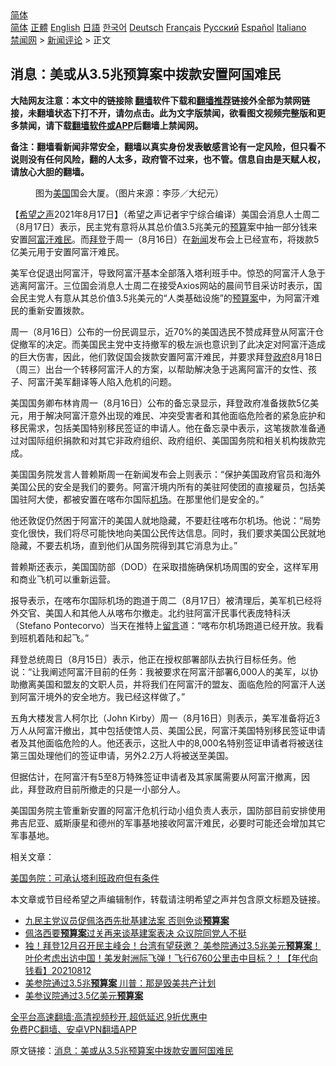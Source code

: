  <!-- 面包屑导航 --> <div class="breadcrumb"><!-- GTranslate: https://gtranslate.io/ -->  <div class="switcher notranslate">  <div class="selected">  <a href="#" onclick="return false;"> 简体</a>  </div>  <div class="option">  <a href="https://www.bannedbook.org" onclick="doGTranslate('zh-CN|zh-CN');jQuery('div.switcher div.selected a').html(jQuery(this).html());return false;" title="简体中文" class="nturl selected"> 简体</a>  <a href="https://www.bannedbook.org/zh-tw/" onclick="doGTranslate('zh-CN|zh-TW');jQuery('div.switcher div.selected a').html(jQuery(this).html());return false;" title="繁體中文" class="nturl"> 正體</a>  <a href="https://www.bannedbook.org/en/" onclick="doGTranslate('zh-CN|en');jQuery('div.switcher div.selected a').html(jQuery(this).html());return false;" title="English" class="nturl"> English</a>  <a href="https://www.bannedbook.org/ja/" onclick="doGTranslate('zh-CN|ja');jQuery('div.switcher div.selected a').html(jQuery(this).html());return false;" title="日本語" class="nturl"> 日語</a>  <a href="https://www.bannedbook.org/ko/" onclick="doGTranslate('zh-CN|ko');jQuery('div.switcher div.selected a').html(jQuery(this).html());return false;" title="한국어" class="nturl"> 한국어</a>  <a href="https://www.bannedbook.org/de/" onclick="doGTranslate('zh-CN|de');jQuery('div.switcher div.selected a').html(jQuery(this).html());return false;" title="Deutsch" class="nturl"> Deutsch</a>  <a href="https://www.bannedbook.org/fr/" onclick="doGTranslate('zh-CN|fr');jQuery('div.switcher div.selected a').html(jQuery(this).html());return false;" title="Français" class="nturl"> Français</a>  <a href="https://www.bannedbook.org/ru/" onclick="doGTranslate('zh-CN|ru');jQuery('div.switcher div.selected a').html(jQuery(this).html());return false;" title="Русский" class="nturl"> Русский</a>  <a href="https://www.bannedbook.org/es/" onclick="doGTranslate('zh-CN|es');jQuery('div.switcher div.selected a').html(jQuery(this).html());return false;" title="Español" class="nturl"> Español</a>  <a href="https://www.bannedbook.org/it/" onclick="doGTranslate('zh-CN|it');jQuery('div.switcher div.selected a').html(jQuery(this).html());return false;" title="Italiano" class="nturl"> Italiano</a>  </div>  </div>      <div class='breadcrumb-sub'><!-- Breadcrumb NavXT 6.3.0 --> <a href="https://www.bannedbook.org/" class="home">禁闻网</a> &gt; <a href="https://www.bannedbook.org/bnews/comments/" class="category">新闻评论</a> &gt; 正文</div></div><h2>消息：美或从3.5兆预算案中拨款安置阿国难民</h2> <p class="notice"><b>大陆网友注意：本文中的链接除 <a href="https://github.com/bannedbook/fanqiang" >翻墙</a>软件下载和<a href="https://github.com/killgcd/justmysocks/blob/master/README.md">翻墙推荐</a>链接外全部为禁网链接，未翻墙状态下打不开，请勿点击。此为文字版禁闻，欲看图文视频完整版和更多禁闻，请下载<a href="https://github.com/bannedbook/fanqiang">翻墙软件或APP</a>后翻墙上禁闻网。</p><p>备注：翻墙看新闻非常安全，翻墙以真实身份发表敏感言论有一定风险，但只看不说则没有任何风险，翻的人太多，政府管不过来，也不管。信息自由是天赋人权，请放心大胆的翻墙。</b></p>  <div class="entry"> <figure> <p><figcaption>图为<a href="https://www.bannedbook.org/bnews/tag/%e7%be%8e%e5%9b%bd/" class="st_tag internal_tag" rel="tag" title="标签 美国 下的日志">美国</a>国会大厦。（图片来源：李莎／大纪元）</figcaption></figure> <p>【<span class='wp_keywordlink_affiliate'><a href="https://www.soundofhope.org" title="希望之声" target="_blank">希望之声</a></span>2021年8月17日】（希望之声记者宇宁综合编译）美国会消息人士周二（8月17日）表示，民主党有意将从其总价值3.5兆美元的<a href="https://www.bannedbook.org/bnews/tag/%E9%A2%84%E7%AE%97/" class="st_tag internal_tag" rel="tag" title="标签 预算 下的日志">预算</a>案中抽一部分钱来安置<a href="https://www.bannedbook.org/bnews/tag/%e9%98%bf%e5%af%8c%e6%b1%97/" class="st_tag internal_tag" rel="tag" title="标签 阿富汗 下的日志">阿富汗</a><a href="https://www.bannedbook.org/bnews/tag/%e9%9a%be%e6%b0%91/" class="st_tag internal_tag" rel="tag" title="标签 难民 下的日志">难民</a>。而<a href="https://www.bannedbook.org/bnews/tag/%e6%8b%9c%e7%99%bb/" class="st_tag internal_tag" rel="tag" title="标签 拜登 下的日志">拜登</a>于周一（8月16日）在<span class='wp_keywordlink_affiliate'><a href="https://www.bannedbook.org/" title="新闻">新闻</a></span>发布会上已经宣布，将拨款5亿美元用于安置阿富汗难民。</p> <p>美军仓促退出阿富汗，导致阿富汗基本全部落入塔利班手中。惊恐的阿富汗人急于逃离阿富汗。三位国会消息人士周二在接受Axios网站的晨间节目采访时表示，国会民主党人有意从其总价值3.5兆美元的“人类基础设施”的<a href="https://www.bannedbook.org/bnews/tag/%E9%A2%84%E7%AE%97%E6%A1%88/" class="st_tag internal_tag" rel="tag" title="标签 预算案 下的日志">预算案</a>中，为阿富汗难民的重新安置拨款。</p> <p>周一（8月16日）公布的一份民调显示，近70%的美国选民不赞成拜登从阿富汗仓促撤军的决定。而美国民主党中支持撤军的极左派也意识到了此决定对阿富汗造成的巨大伤害，因此，他们敦促国会拨款安置阿富汗难民，并要求拜登<a href="https://www.bannedbook.org/bnews/tag/%e6%94%bf%e5%ba%9c/" class="st_tag internal_tag" rel="tag" title="标签 政府 下的日志">政府</a>8月18日（周三）出台一个转移阿富汗人的方案，以帮助解决急于逃离阿富汗的女性、孩子、阿富汗美军翻译等人陷入危机的问题。</p> <p>美国国务卿布林肯周一（8月16日）公布的备忘录显示，拜登政府准备拨款5亿美元，用于解决阿富汗意外出现的难民、冲突受害者和其他面临危险者的紧急庇护和移民需求，包括美国特别移民签证的申请人。他在备忘录中表示，这笔拨款准备通过对国际组织捐款和对其它非政府组织、政府组织、美国国务院和相关机构拨款完成。</p>  <p>美国国务院发言人普赖斯周一在新闻发布会上则表示：“保护美国政府官员和海外美国公民的安全是我们的要务。阿富汗境内所有的美驻阿使团的直接雇员，包括美国驻阿大使，都被安置在喀布尔国际<a href="https://www.bannedbook.org/bnews/tag/%e6%9c%ba%e5%9c%ba/" class="st_tag internal_tag" rel="tag" title="标签 机场 下的日志">机场</a>。在那里他们是安全的。”</p> <p>他还敦促仍然困于阿富汗的美国人就地隐藏，不要赶往喀布尔机场。他说：“局势变化很快，我们将尽可能快地向美国公民传达信息。同时，我们要求美国公民就地隐藏，不要去机场，直到他们从国务院得到其它消息为止。”</p> <p>普赖斯还表示，美国国防部（DOD）在采取措施确保机场周围的安全，这样军用和商业飞机可以重新运营。</p> <p>报导表示，在喀布尔国际机场的跑道于周二（8月17日）被清理后，美军机已经将外交官、美国人和其他人从喀布尔撤走。北约驻阿富汗民事代表庞特科沃（Stefano Pontecorvo）当天在推特上<span class='wp_keywordlink'><a href="https://www.bannedbook.org/bnews/tougao/" title="留言" target="_blank">留言</a></span>道：“喀布尔机场跑道已经开放。我看到班机着陆和起飞。”</p>  <p>拜登总统周日（8月15日）表示，他正在授权部署部队去执行目标任务。他说：“让我阐述阿富汗目前的任务：我被要求在阿富汗部署6,000人的美军，以协助撤离美国和盟友的文职人员，并将我们在阿富汗的盟友、面临危险的阿富汗人送到阿富汗境外的安全地方。我已经这样做了。”</p> <p>五角大楼发言人柯尔比（John Kirby）周一（8月16日）则表示，美军准备将近3万人从阿富汗撤出，其中包括使馆人员、美国公民，阿富汗美国特别移民签证申请者及其他面临危险的人。他还表示，这批人中的8,000名特别签证申请者将被送往第三国处理他们的签证申请，另外2.2万人将被送至美国。</p> <p>但据估计，在阿富汗有5至8万特殊签证申请者及其家属需要从阿富汗撤离，因此，拜登政府目前所撤走的只是一小部分人。</p> <p>美国国务院主管重新安置的阿富汗危机行动小组负责人表示，国防部目前安排使用弗吉尼亚、威斯康星和德州的军事基地接收阿富汗难民，必要时可能还会增加其它军事基地。</p>  <p>相关文章：</p> <p><a data-ved="2ahUKEwjL4_zpgLnyAhUBlEsFHS57CfkQFnoECAIQAQ" href="https://www.soundofhope.org/post/536075?lang=b5" ping="/url?sa=t&amp;source=web&amp;rct=j&amp;url=https://www.soundofhope.org/post/536075%3Flang%3Db5&amp;ved=2ahUKEwjL4_zpgLnyAhUBlEsFHS57CfkQFnoECAIQAQ">美国务院：可承认塔利班政府但有条件</a></p> <p>本文章或节目经希望之声编辑制作，转载请注明希望之声并包含原文标题及链接。 </p> <ul class='op-related-articles' title='相关阅读'> <li><a href='https://www.bannedbook.org/bnews/comments/20210814/1606181.html' target='_blank'>九民主党议员促佩洛西先批基建法案 否则免谈<b>预算案</b></a></li> <li><a href='https://www.bannedbook.org/bnews/cnnews/20210814/1606176.html' target='_blank'>佩洛西要<b>预算案</b>过关再来谈基建案表决 众议院同党人不挺</a></li> <li><a href='https://www.bannedbook.org/bnews/taiwannews/20210812/1605159.html' target='_blank'>独！拜登12月召开民主峰会！台湾有望获邀？ 美参院通过3.5兆美元<b>预算案</b>！叶伦考虑出访中国！美发射洲际飞弹！飞行6760公里击中目标？！【年代向钱看】20210812</a></li> <li><a href='https://www.bannedbook.org/bnews/comments/20210812/1604772.html' target='_blank'>美参院通过3.5兆<b>预算案</b> 川普：那是毁美共产计划</a></li> <li><a href='https://www.bannedbook.org/bnews/worldnews/usa/20210812/1604706.html' target='_blank'>美参议院通过3.5亿美元<b>预算案</b></a></li> </ul> <p class="texttj"> <a href="https://github.com/bannedbook/fanqiang/wiki/V2ray%E6%9C%BA%E5%9C%BA" target="_blank">全平台高速翻墙:高清视频秒开,超低延迟,9折优惠中</a><br/> <a href="https://github.com/bannedbook/fanqiang/wiki/%E7%A6%81%E9%97%BB%E7%BD%91%E5%AE%89%E5%8D%93%E7%BF%BB%E5%A2%99%E6%96%B0%E9%97%BBAPP" target="_blank">免费PC翻墙、安卓VPN翻墙APP</a></p> <p>原文链接：<a class="src_link"  href="https://www.soundofhope.org/post/536303" target="_blank">消息：美或从3.5兆预算案中拨款安置阿国难民</a></p><a name='sharetosocial'></a>  <div style="margin-bottom:5px;padding-bottom:5px;clear:both"> <div id="archive-pix-1" class="banner-ads"> <!-- AuctionX Display platform tag START --> <div id="26318x728x90x621x_ADSLOT2" clicktrack="%%CLICK_URL_ESC%%"></div> <!-- AuctionX Display platform tag END --> </div> <div id="archive-pix-2" class="banner-ads"> <!-- AuctionX Display platform tag START --> <div id="26315x300x250x621x_ADSLOT2" clicktrack="%%CLICK_URL_ESC%%"></div> <!-- AuctionX Display platform tag END --> </div> </div>  <div id="archive-pix-1" class="banner-ads"> <!-- AuctionX Display platform tag START --> <div id="26318x728x90x621x_ADSLOT3" clicktrack="%%CLICK_URL_ESC%%"></div> <!-- AuctionX Display platform tag END --> </div> </div><!--END ENTRY--> 